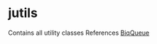 # jutils
Contains all utility classes
References
  [BiqQueue](https://github.com/bulldog2011/bigqueue)
